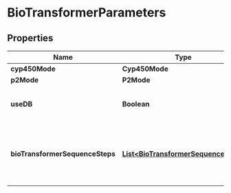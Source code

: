 

# BioTransformerParameters


## Properties

| Name | Type | Description | Notes |
|------------ | ------------- | ------------- | -------------|
|**cyp450Mode** | **Cyp450Mode** |  |  |
|**p2Mode** | **P2Mode** |  |  |
|**useDB** | **Boolean** | \&quot;Specify if you want to enable the retrieving from database (HMDB) feature.\&quot; |  [optional] |
|**bioTransformerSequenceSteps** | [**List&lt;BioTransformerSequenceStep&gt;**](BioTransformerSequenceStep.md) | Specify BioTransformerSequenceSteps to be applied to input structures. MultiStep MetabolicTransformations can  only be used as singletons (list size of one). |  |



